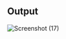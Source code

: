 ## Output
![Screenshot (17)](https://user-images.githubusercontent.com/127816514/229266400-d7905296-c4b0-4ea1-ad0b-e0df95c734d9.png)
